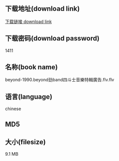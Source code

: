 ## 下载地址(download link)
[下载链接 download link](https://voluble-croquembouche-d321dc.netlify.app/?s=beyond-1990.beyond%E5%8A%B2band%E5%9B%9B%E6%96%97%E5%A3%AB%E9%9F%B3%E6%A8%82%E7%89%B9%E8%BC%AF%E5%BB%A3%E5%91%8A.flv)

## 下载密码(download password)
1411

## 名称(book name)
beyond-1990.beyond劲band四斗士音樂特輯廣告.flv.flv

## 语言(language)
chinese

## MD5


## 大小(filesize)
9.1 MB
